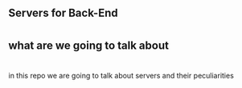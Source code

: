 ## Servers for Back-End

#

## what are we going to talk about

#

in this repo we are going to talk about servers and their peculiarities